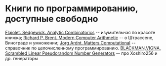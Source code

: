 # Книги по программированию, доступные свободно

[Flajolet. Sedgewick. Analytic Combinatorics](http://algo.inria.fr/flajolet/Publications/book.pdf) -- изумительная по красоте книжка;
[Richard P. Brent. Modern Computer Arithmetic](https://arxiv.org/pdf/1004.4710.pdf) -- о Штрассене, Винограде и умножении;
[Jorg Ardnt. Matters Computational](https://www.jjj.de/fxt/fxtbook.pdf) -- справочник по целочисленному программированию.
[BLACKMAN,VIGNA. Scrambled Linear Pseudorandom Number Generators](https://arxiv.org/pdf/1805.01407.pdf) -- про Хоshiro256 и др. генераторы
